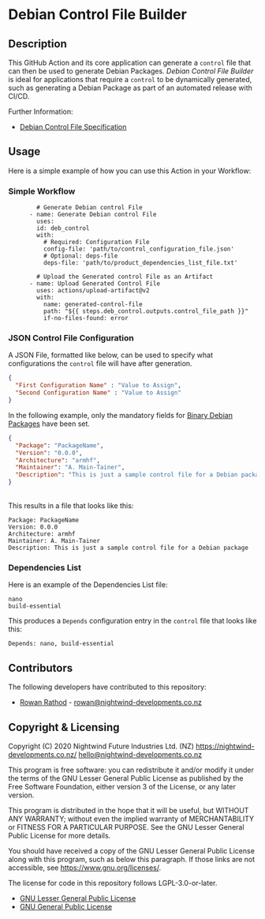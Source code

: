 # Debian Control File Builder

## Description
This GitHub Action and its core application can generate a `control` file that can then be used to 
generate Debian Packages.
*Debian Control File Builder* is ideal for applications that require a `control` to be dynamically generated, such as 
generating a Debian Package as part of an automated release with CI/CD.

Further Information:
* [Debian Control File Specification](https://www.debian.org/doc/debian-policy/ch-controlfields.html)

## Usage
Here is a simple example of how you can use this Action in your Workflow:
### Simple Workflow
```Common Workflow Language
        # Generate Debian control File
      - name: Generate Debian control File
        uses: 
        id: deb_control
        with:
          # Required: Configuration File
          config-file: 'path/to/control_configuration_file.json'
          # Optional: deps-file
          deps-file: 'path/to/product_dependencies_list_file.txt'
        
        # Upload the Generated control File as an Artifact
      - name: Upload Generated Control File
        uses: actions/upload-artifact@v2
        with:
          name: generated-control-file
          path: "${{ steps.deb_control.outputs.control_file_path }}"
          if-no-files-found: error
```

### JSON Control File Configuration
A JSON File, formatted like below, can be used to specify what configurations the `control` file will have 
after generation. 

```JSON
{
  "First Configuration Name" : "Value to Assign",
  "Second Configuration Name" : "Value to Assign"
}
```

In the following example, only the mandatory fields for 
[Binary Debian Packages](https://www.debian.org/doc/debian-policy/ch-controlfields.html#binary-package-control-files-debian-control) 
have been set. 
```JSON
{
  "Package": "PackageName",
  "Version": "0.0.0",
  "Architecture": "armhf",
  "Maintainer": "A. Main-Tainer",
  "Description": "This is just a sample control file for a Debian package"
}
```
<br>This results in a file that looks like this:
```
Package: PackageName
Version: 0.0.0
Architecture: armhf
Maintainer: A. Main-Tainer
Description: This is just a sample control file for a Debian package
```

### Dependencies List
Here is an example of the Dependencies List file:
```
nano
build-essential
```
This produces a `Depends` configuration entry in the `control` file that looks like this:
```
Depends: nano, build-essential
```

## Contributors
The following developers have contributed to this repository:
* [Rowan Rathod](https://github.com/RedHoodedWraith) - rowan@nightwind-developments.co.nz

## Copyright & Licensing
Copyright (C) 2020  Nightwind Future Industries Ltd. (NZ) <https://nightwind-developments.co.nz/>
<hello@nightwind-developments.co.nz>

This program is free software: you can redistribute it and/or modify
it under the terms of the GNU Lesser General Public License as published by
the Free Software Foundation, either version 3 of the License,
or any later version.

This program is distributed in the hope that it will be useful,
but WITHOUT ANY WARRANTY; without even the implied warranty of
MERCHANTABILITY or FITNESS FOR A PARTICULAR PURPOSE.  See the
GNU Lesser General Public License for more details.

You should have received a copy of the GNU Lesser General Public License
along with this program, such as below this paragraph.
If those links are not accessible, see <https://www.gnu.org/licenses/>.

The license for code in this repository follows LGPL-3.0-or-later.
* [GNU Lesser General Public License](/COPYING.LESSER)
* [GNU General Public License](/COPYING)

